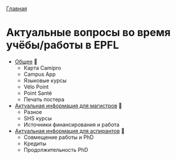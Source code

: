[Главная](/Guide/)

# Актуальные вопросы во время учёбы/работы в EPFL
* [Общее](общее.md) 🔄
  * Карта Camipro
  * Campus App
  * Языковые курсы
  * Vélo Point
  * Point Santé
  * Печать постера
* [Актуальная информация для магистров](информация-для-магистров.md) 🔄
  * Разное
  * SHS курсы
  * Источники финансирования и работа
* [Актуальная информация для аспирантов](информация-для-аспирантов.md) 🔄
  * Совмещение работы и PhD
  * Кредиты
  * Продолжительность PhD

